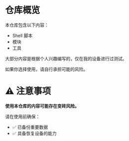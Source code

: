 # 仓库概览
本仓库包含以下内容：

- Shell 脚本
- 模块
- 工具

大部分内容是根据个人兴趣编写的，仅在我的设备进行过测试。

如果你选择使用，请自行承担可能的风险。

# ⚠️ 注意事项

**使用本仓库的内容可能存在变砖风险。**

 请在使用前确保：

- ✅ 已备份重要数据
- ✅ 具备恢复设备的能力